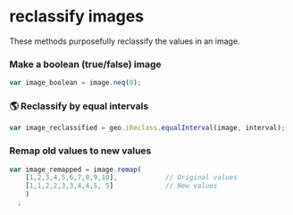 # __reclassify images__  

These methods purposefully reclassify the values in an image.   

### __Make a boolean (true/false) image__   

```js
var image_boolean = image.neq(0);  
```

### __:earth_americas: Reclassify by equal intervals__  

```js
var image_reclassified = geo.iReclass.equalInterval(image, interval);
```

### __Remap old values to new values__

```js
var image_remapped = image.remap(
    [1,2,3,4,5,6,7,8,9,10],            // Original values
    [1,1,2,2,3,3,4,4,5, 5]             // New values
    )
  ;

```